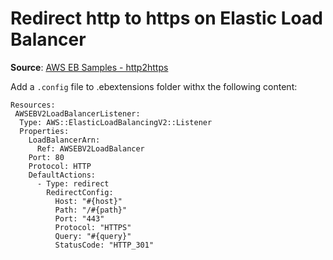 # Redirect http to https on Elastic Load Balancer

**Source**: [AWS EB Samples - http2https](https://github.com/awsdocs/elastic-beanstalk-samples/blob/main/configuration-files/aws-provided/resource-configuration/alb-http-to-https-redirection.config)

Add a `.config` file to .ebextensions folder withx the following content:

```
Resources:
 AWSEBV2LoadBalancerListener:
  Type: AWS::ElasticLoadBalancingV2::Listener
  Properties:
    LoadBalancerArn:
      Ref: AWSEBV2LoadBalancer
    Port: 80
    Protocol: HTTP
    DefaultActions:
      - Type: redirect
        RedirectConfig:
          Host: "#{host}"
          Path: "/#{path}"
          Port: "443"
          Protocol: "HTTPS"
          Query: "#{query}"
          StatusCode: "HTTP_301"
```
